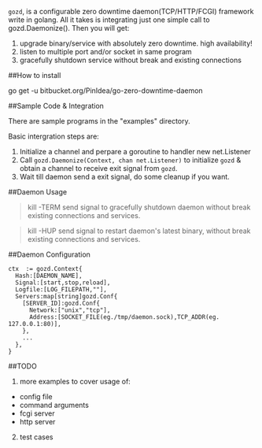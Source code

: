 `gozd`, is a configurable zero downtime daemon(TCP/HTTP/FCGI) framework write in golang. All it takes is integrating just one simple call to gozd.Daemonize(). Then you will get:

1. upgrade binary/service with absolutely zero downtime. high availability!
2. listen to multiple port and/or socket in same program
3. gracefully shutdown service without break and existing connections

##How to install

  go get -u bitbucket.org/PinIdea/go-zero-downtime-daemon

##Sample Code & Integration

There are sample programs in the "examples" directory.

Basic intergration steps are:

1. Initialize a channel and perpare a goroutine to handler new net.Listener 
2. Call `gozd.Daemonize(Context, chan net.Listener)` to initialize `gozd` & obtain a channel to receive exit signal from `gozd`.
3. Wait till daemon send a exit signal, do some cleanup if you want.

##Daemon Usage

> kill -TERM <pid>  send signal to gracefully shutdown daemon without break existing connections and services.

> kill -HUP <pid>  send signal to restart daemon's latest binary, without break existing connections and services.

##Daemon Configuration

    ctx  := gozd.Context{
      Hash:[DAEMON_NAME],
      Signal:[start,stop,reload],
      Logfile:[LOG_FILEPATH,""], 
      Servers:map[string]gozd.Conf{
        [SERVER_ID]:gozd.Conf{
          Network:["unix","tcp"],
          Address:[SOCKET_FILE(eg./tmp/daemon.sock),TCP_ADDR(eg. 127.0.0.1:80)],
        },
        ...
      },
    }
  
##TODO

1. more examples to cover usage of:
  - config file
  - command arguments
  - fcgi server
  - http server
2. test cases
